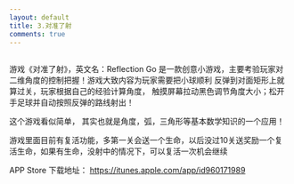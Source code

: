 ```yaml
---
layout: default
title: 3.对准了射
comments: true
---
```


##
  游戏《对准了射》，英文名：Reflection Go  是一款创意小游戏，主要考验玩家对二维角度的控制把握！游戏大致内容为玩家需要把小球顺利
反弹到对面矩形上就算过关，玩家根据自己的经验计算角度， 触摸屏幕拉动黑色调节角度大小；松开手足球并自动按照反弹的路线射出！

这个游戏看似简单， 其实也就是角度，弧，三角形等基本数学知识的一个应用！

游戏里面目前有复活功能，多第一关会送一个生命，以后没过10关送奖励一个复活生命，如果有生命，没射中的情况下，可以复活一次机会继续

APP Store 下载地址：
    https://itunes.apple.com/app/id960171989
